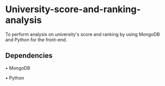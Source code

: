 # University-score-and-ranking-analysis
To perform analysis on university's score and ranking by using MongoDB and Python for the front-end.
## Dependencies
• MongoDB

• Python

